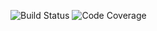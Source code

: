 ![Build Status](https://build.server.com/buildIcon)
![Code Coverage](https://build.server.com/coverageIcon)